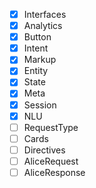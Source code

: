 - [x] Interfaces
- [x] Analytics
- [x] Button
- [x] Intent
- [x] Markup
- [x] Entity
- [x] State
- [x] Meta
- [x] Session
- [x] NLU
- [ ] RequestType
- [ ] Cards
- [ ] Directives
- [ ] AliceRequest
- [ ] AliceResponse